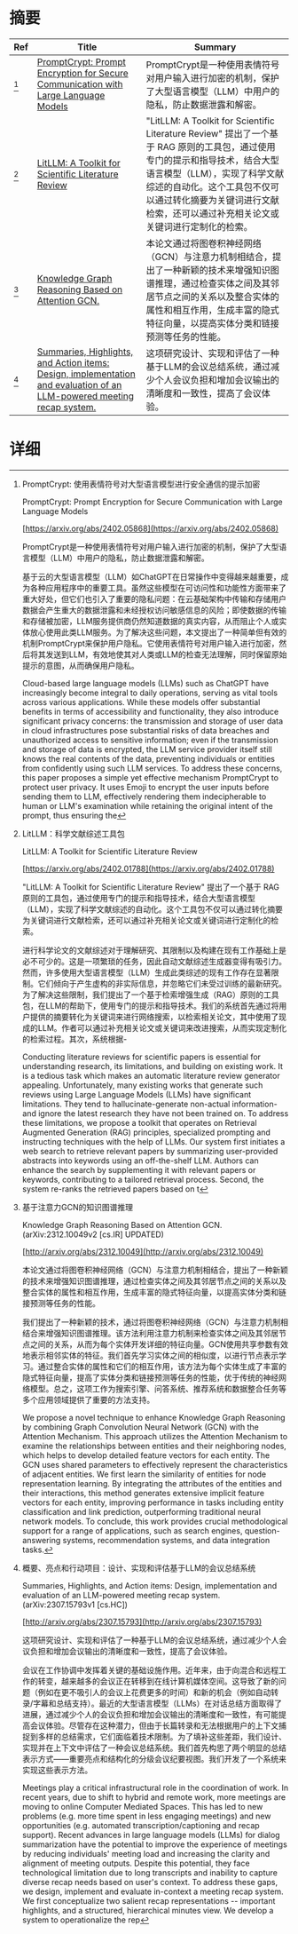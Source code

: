 # 摘要

| Ref | Title | Summary |
| --- | --- | --- |
| [^1] | [PromptCrypt: Prompt Encryption for Secure Communication with Large Language Models](https://arxiv.org/abs/2402.05868) | PromptCrypt是一种使用表情符号对用户输入进行加密的机制，保护了大型语言模型（LLM）中用户的隐私，防止数据泄露和解密。 |
| [^2] | [LitLLM: A Toolkit for Scientific Literature Review](https://arxiv.org/abs/2402.01788) | "LitLLM: A Toolkit for Scientific Literature Review" 提出了一个基于 RAG 原则的工具包，通过使用专门的提示和指导技术，结合大型语言模型（LLM），实现了科学文献综述的自动化。这个工具包不仅可以通过转化摘要为关键词进行文献检索，还可以通过补充相关论文或关键词进行定制化的检索。 |
| [^3] | [Knowledge Graph Reasoning Based on Attention GCN.](http://arxiv.org/abs/2312.10049) | 本论文通过将图卷积神经网络（GCN）与注意力机制相结合，提出了一种新颖的技术来增强知识图谱推理，通过检查实体之间及其邻居节点之间的关系以及整合实体的属性和相互作用，生成丰富的隐式特征向量，以提高实体分类和链接预测等任务的性能。 |
| [^4] | [Summaries, Highlights, and Action items: Design, implementation and evaluation of an LLM-powered meeting recap system.](http://arxiv.org/abs/2307.15793) | 这项研究设计、实现和评估了一种基于LLM的会议总结系统，通过减少个人会议负担和增加会议输出的清晰度和一致性，提高了会议体验。 |

# 详细

[^1]: PromptCrypt: 使用表情符号对大型语言模型进行安全通信的提示加密

    PromptCrypt: Prompt Encryption for Secure Communication with Large Language Models

    [https://arxiv.org/abs/2402.05868](https://arxiv.org/abs/2402.05868)

    PromptCrypt是一种使用表情符号对用户输入进行加密的机制，保护了大型语言模型（LLM）中用户的隐私，防止数据泄露和解密。

    

    基于云的大型语言模型（LLM）如ChatGPT在日常操作中变得越来越重要，成为各种应用程序中的重要工具。虽然这些模型在可访问性和功能性方面带来了重大好处，但它们也引入了重要的隐私问题：在云基础架构中传输和存储用户数据会产生重大的数据泄露和未经授权访问敏感信息的风险；即使数据的传输和存储被加密，LLM服务提供商仍然知道数据的真实内容，从而阻止个人或实体放心使用此类LLM服务。为了解决这些问题，本文提出了一种简单但有效的机制PromptCrypt来保护用户隐私。它使用表情符号对用户输入进行加密，然后将其发送到LLM，有效地使其对人类或LLM的检查无法理解，同时保留原始提示的意图，从而确保用户隐私。

    Cloud-based large language models (LLMs) such as ChatGPT have increasingly become integral to daily operations, serving as vital tools across various applications. While these models offer substantial benefits in terms of accessibility and functionality, they also introduce significant privacy concerns: the transmission and storage of user data in cloud infrastructures pose substantial risks of data breaches and unauthorized access to sensitive information; even if the transmission and storage of data is encrypted, the LLM service provider itself still knows the real contents of the data, preventing individuals or entities from confidently using such LLM services. To address these concerns, this paper proposes a simple yet effective mechanism PromptCrypt to protect user privacy. It uses Emoji to encrypt the user inputs before sending them to LLM, effectively rendering them indecipherable to human or LLM's examination while retaining the original intent of the prompt, thus ensuring the 
    
[^2]: LitLLM：科学文献综述工具包

    LitLLM: A Toolkit for Scientific Literature Review

    [https://arxiv.org/abs/2402.01788](https://arxiv.org/abs/2402.01788)

    "LitLLM: A Toolkit for Scientific Literature Review" 提出了一个基于 RAG 原则的工具包，通过使用专门的提示和指导技术，结合大型语言模型（LLM），实现了科学文献综述的自动化。这个工具包不仅可以通过转化摘要为关键词进行文献检索，还可以通过补充相关论文或关键词进行定制化的检索。

    

    进行科学论文的文献综述对于理解研究、其限制以及构建在现有工作基础上是必不可少的。这是一项繁琐的任务，因此自动文献综述生成器变得有吸引力。然而，许多使用大型语言模型（LLM）生成此类综述的现有工作存在显著限制。它们倾向于产生虚构的非实际信息，并忽略它们未受过训练的最新研究。为了解决这些限制，我们提出了一个基于检索增强生成（RAG）原则的工具包，在LLM的帮助下，使用专门的提示和指导技术。我们的系统首先通过将用户提供的摘要转化为关键词来进行网络搜索，以检索相关论文，其中使用了现成的LLM。作者可以通过补充相关论文或关键词来改进搜索，从而实现定制化的检索过程。其次，系统根据-

    Conducting literature reviews for scientific papers is essential for understanding research, its limitations, and building on existing work. It is a tedious task which makes an automatic literature review generator appealing. Unfortunately, many existing works that generate such reviews using Large Language Models (LLMs) have significant limitations. They tend to hallucinate-generate non-actual information-and ignore the latest research they have not been trained on. To address these limitations, we propose a toolkit that operates on Retrieval Augmented Generation (RAG) principles, specialized prompting and instructing techniques with the help of LLMs. Our system first initiates a web search to retrieve relevant papers by summarizing user-provided abstracts into keywords using an off-the-shelf LLM. Authors can enhance the search by supplementing it with relevant papers or keywords, contributing to a tailored retrieval process. Second, the system re-ranks the retrieved papers based on t
    
[^3]: 基于注意力GCN的知识图谱推理

    Knowledge Graph Reasoning Based on Attention GCN. (arXiv:2312.10049v2 [cs.IR] UPDATED)

    [http://arxiv.org/abs/2312.10049](http://arxiv.org/abs/2312.10049)

    本论文通过将图卷积神经网络（GCN）与注意力机制相结合，提出了一种新颖的技术来增强知识图谱推理，通过检查实体之间及其邻居节点之间的关系以及整合实体的属性和相互作用，生成丰富的隐式特征向量，以提高实体分类和链接预测等任务的性能。

    

    我们提出了一种新颖的技术，通过将图卷积神经网络（GCN）与注意力机制相结合来增强知识图谱推理。该方法利用注意力机制来检查实体之间及其邻居节点之间的关系，从而为每个实体开发详细的特征向量。GCN使用共享参数有效地表示相邻实体的特征。我们首先学习实体之间的相似度，以进行节点表示学习。通过整合实体的属性和它们的相互作用，该方法为每个实体生成了丰富的隐式特征向量，提高了实体分类和链接预测等任务的性能，优于传统的神经网络模型。总之，这项工作为搜索引擎、问答系统、推荐系统和数据整合任务等多个应用领域提供了重要的方法支持。

    We propose a novel technique to enhance Knowledge Graph Reasoning by combining Graph Convolution Neural Network (GCN) with the Attention Mechanism. This approach utilizes the Attention Mechanism to examine the relationships between entities and their neighboring nodes, which helps to develop detailed feature vectors for each entity. The GCN uses shared parameters to effectively represent the characteristics of adjacent entities. We first learn the similarity of entities for node representation learning. By integrating the attributes of the entities and their interactions, this method generates extensive implicit feature vectors for each entity, improving performance in tasks including entity classification and link prediction, outperforming traditional neural network models. To conclude, this work provides crucial methodological support for a range of applications, such as search engines, question-answering systems, recommendation systems, and data integration tasks.
    
[^4]: 概要、亮点和行动项目：设计、实现和评估基于LLM的会议总结系统

    Summaries, Highlights, and Action items: Design, implementation and evaluation of an LLM-powered meeting recap system. (arXiv:2307.15793v1 [cs.HC])

    [http://arxiv.org/abs/2307.15793](http://arxiv.org/abs/2307.15793)

    这项研究设计、实现和评估了一种基于LLM的会议总结系统，通过减少个人会议负担和增加会议输出的清晰度和一致性，提高了会议体验。

    

    会议在工作协调中发挥着关键的基础设施作用。近年来，由于向混合和远程工作的转变，越来越多的会议正在转移到在线计算机媒体空间。这导致了新的问题（例如在更不吸引人的会议上花费更多的时间）和新的机会（例如自动转录/字幕和总结支持）。最近的大型语言模型（LLMs）在对话总结方面取得了进展，通过减少个人的会议负担和增加会议输出的清晰度和一致性，有可能提高会议体验。尽管存在这种潜力，但由于长篇转录和无法根据用户的上下文捕捉到多样的总结需求，它们面临着技术限制。为了填补这些差距，我们设计、实现并在上下文中评估了一种会议总结系统。我们首先构思了两个明显的总结表示方式——重要亮点和结构化的分级会议纪要视图。我们开发了一个系统来实现这些表示方法。

    Meetings play a critical infrastructural role in the coordination of work. In recent years, due to shift to hybrid and remote work, more meetings are moving to online Computer Mediated Spaces. This has led to new problems (e.g. more time spent in less engaging meetings) and new opportunities (e.g. automated transcription/captioning and recap support). Recent advances in large language models (LLMs) for dialog summarization have the potential to improve the experience of meetings by reducing individuals' meeting load and increasing the clarity and alignment of meeting outputs. Despite this potential, they face technological limitation due to long transcripts and inability to capture diverse recap needs based on user's context. To address these gaps, we design, implement and evaluate in-context a meeting recap system. We first conceptualize two salient recap representations -- important highlights, and a structured, hierarchical minutes view. We develop a system to operationalize the rep
    

